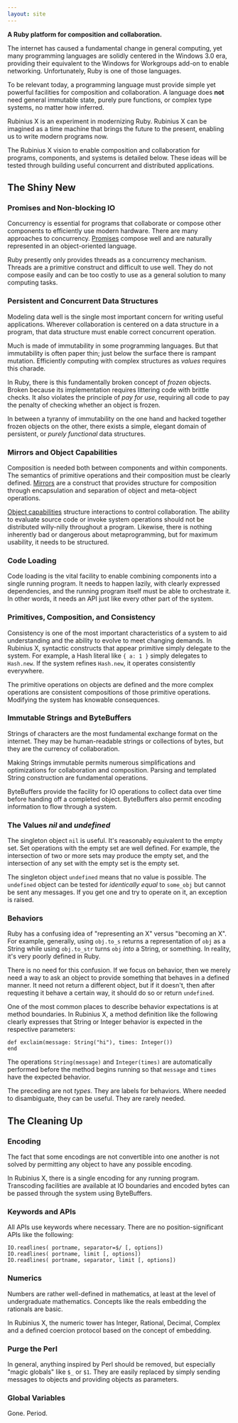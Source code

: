```yaml
---
layout: site
---
```


**A Ruby platform for composition and collaboration.**

The internet has caused a fundamental change in general computing, yet many
programming languages are solidly centered in the Windows 3.0 era,
providing their equivalent to the Windows for Workgroups add-on to enable
networking. Unfortunately, Ruby is one of those languages.

To be relevant today, a programming language must provide simple yet powerful
facilities for composition and collaboration. A language does **not** need
general immutable state, purely pure functions, or complex type systems, no
matter how inferred.

Rubinius X is an experiment in modernizing Ruby. Rubinius X can be imagined as
a time machine that brings the future to the present, enabling us to write
modern programs now.

The Rubinius X vision to enable composition and collaboration for programs,
components, and systems is detailed below. These ideas will be tested through
building useful concurrent and distributed applications.

## The Shiny New

### Promises and Non-blocking IO

Concurrency is essential for programs that collaborate or compose other
components to efficiently use modern hardware. There are many approaches to
concurrency. [Promises](http://en.wikipedia.org/wiki/Futures_and_promises)
compose well and are naturally represented in an object-oriented language.

Ruby presently only provides threads as a concurrency mechanism. Threads are a
primitive construct and difficult to use well. They do not compose easily and
can be too costly to use as a general solution to many computing tasks.

### Persistent and Concurrent Data Structures

Modeling data well is the single most important concern for writing useful
applications. Wherever collaboration is centered on a data structure in a
program, that data structure must enable correct concurrent operation.

Much is made of immutability in some programming languages. But that
immutability is often paper thin; just below the surface there is rampant
mutation. Efficiently computing with complex structures as _values_ requires
this charade.

In Ruby, there is this fundamentally broken concept of _frozen_ objects. Broken
because its implementation requires littering code with brittle checks. It also
violates the principle of _pay for use_, requiring all code to pay the penalty
of checking whether an object is frozen.

In between a tyranny of immutability on the one hand and hacked together frozen
objects on the other, there exists a simple, elegant domain of persistent, or
_purely functional_ data structures.

### Mirrors and Object Capabilities

Composition is needed both between components and within components. The
semantics of primitive operations and their composition must be clearly
defined. [Mirrors](http://bracha.org/mirrors.pdf) are a construct that
provides structure for composition through encapsulation and separation of
object and meta-object operations.

[Object capabilities](http://en.wikipedia.org/wiki/Object-capability_model)
structure interactions to control collaboration. The ability to evaluate source
code or invoke system operations should not be distributed willy-nilly
throughout a program. Likewise, there is nothing inherently bad or dangerous
about metaprogramming, but for maximum usability, it needs to be structured.

### Code Loading

Code loading is the vital facility to enable combining components into a single
running program. It needs to happen lazily, with clearly expressed
dependencies, and the running program itself must be able to orchestrate it. In
other words, it needs an API just like every other part of the system.

### Primitives, Composition, and Consistency

Consistency is one of the most important characteristics of a system to aid
understanding and the ability to evolve to meet changing demands. In Rubinius
X, syntactic constructs that appear primitive simply delegate to the system.
For example, a Hash literal like `{ a: 1 }` simply delegates to `Hash.new`. If
the system refines `Hash.new`, it operates consistently everywhere.

The primitive operations on objects are defined and the more complex operations
are consistent compositions of those primitive operations. Modifying the system
has knowable consequences.

### Immutable Strings and ByteBuffers

Strings of characters are the most fundamental exchange format on the internet.
They may be human-readable strings or collections of bytes, but they are the
currency of collaboration.

Making Strings immutable permits numerous simplifications and optimizations for
collaboration and composition. Parsing and templated String construction are
fundamental operations.

ByteBuffers provide the facility for IO operations to collect data over time
before handing off a completed object. ByteBuffers also permit encoding
information to flow through a system.

### The Values _nil_ and _undefined_

The singleton object `nil` is useful. It's reasonably equivalent to the empty
set. Set operations with the empty set are well defined. For example, the
intersection of two or more sets may produce the empty set, and the
intersection of any set with the empty set is the empty set.

The singleton object `undefined` means that no value is possible. The
`undefined` object can be tested for _identically equal_ to `some_obj` but
cannot be sent any messages. If you get one and try to operate on it, an
exception is raised.

### Behaviors

Ruby has a confusing idea of "representing an X" versus "becoming an X". For
example, generally, using `obj.to_s` returns a representation of `obj` as a
String while using `obj.to_str` turns `obj` _into_ a String, or something. In
reality, it's very poorly defined in Ruby.

There is no need for this confusion. If we focus on behavior, then we merely
need a way to ask an object to provide something that behaves in a defined
manner. It need not return a different object, but if it doesn't, then after
requesting it behave a certain way, it should do so or return `undefined`.

One of the most common places to describe behavior expectations is at method
boundaries. In Rubinius X, a method definition like the following clearly
expresses that String or Integer behavior is expected in the respective
parameters:

    def exclaim(message: String("hi"), times: Integer())
    end

The operations `String(message)` and `Integer(times)` are automatically
performed before the method begins running so that `message` and `times` have
the expected behavior.

The preceding are not _types_. They are labels for behaviors. Where needed to
disambiguate, they can be useful. They are rarely needed.

## The Cleaning Up

### Encoding

The fact that some encodings are not convertible into one another is not solved
by permitting any object to have any possible encoding.

In Rubinius X, there is a single encoding for any running program. Transcoding
facilities are available at IO boundaries and encoded bytes can be passed
through the system using ByteBuffers.

### Keywords and APIs

All APIs use keywords where necessary. There are no position-significant APIs
like the following:

    IO.readlines( portname, separator=$/ [, options])
    IO.readlines( portname, limit [, options])
    IO.readlines( portname, separator, limit [, options])

### Numerics

Numbers are rather well-defined in mathematics, at least at the level of
undergraduate mathematics. Concepts like the reals embedding the rationals are
basic.

In Rubinius X, the numeric tower has Integer, Rational, Decimal, Complex and a
defined coercion protocol based on the concept of embedding.

### Purge the Perl

In general, anything inspired by Perl should be removed, but especially "magic
globals" like `$_` or `$1`. They are easily replaced by simply sending messages
to objects and providing objects as parameters.

### Global Variables

Gone. Period.

